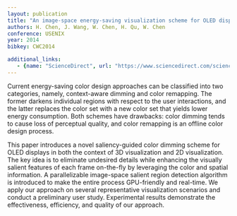 ```yaml
---
layout: publication
title: "An image-space energy-saving visualization scheme for OLED displays"
authors: H. Chen, J. Wang, W. Chen, H. Qu, W. Chen
conference: USENIX
year: 2014
bibkey: CWC2014

additional_links:
   - {name: "ScienceDirect", url: "https://www.sciencedirect.com/science/article/abs/pii/S0097849313001611"}
---
```

Current energy-saving color design approaches can be classified into two categories, namely, context-aware dimming and color remapping. The former darkens individual regions with respect to the user interactions, and the latter replaces the color set with a new color set that yields lower energy consumption. Both schemes have drawbacks: color dimming tends to cause loss of perceptual quality, and color remapping is an offline color design process.

This paper introduces a novel saliency-guided color dimming scheme for OLED displays in both the context of 3D visualization and 2D visualization. The key idea is to eliminate undesired details while enhancing the visually salient features of each frame on-the-fly by leveraging the color and spatial information. A parallelizable image-space salient region detection algorithm is introduced to make the entire process GPU-friendly and real-time. We apply our approach on several representative visualization scenarios and conduct a preliminary user study. Experimental results demonstrate the effectiveness, efficiency, and quality of our approach.

